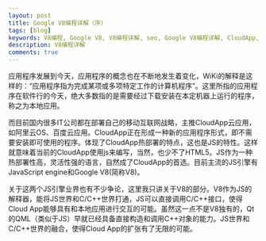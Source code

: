 ```yaml
---
layout: post
title: Google V8编程详解（序）
tags: [blog]
keywords: V8编程, Google V8, V8编程详解, seo, Google V8编程详解, CloudApp, HTML5
description: V8编程详解
comments: true
---
```


  应用程序发展到今天，应用程序的概念也在不断地发生着变化，WiKi的解释是这样的：“应用程序指为完成某项或多项特定工作的计算机程序”。这里所指的应用程序在软件行的今天，绝大多数指的是需要经过下载安装在本定机器上运行的程序，称之为本地应用。

<!--more-->
  而目前国内很多IT公司都在部署自己的移动互联网战略，主推CloudApp云应用，如阿里云OS、百度云应用。CloudApp正在形成一种新的应用程序形式，即不需要安装即可使用的程序。体现了CloudApp热部署的特点，这也是JS的特性。这样就意味着当前的CloudApp使用js来编写，当然，也少不了HTML5。JS作为一种热部署性高，灵活性强的语言，自然成了CloudApp的首选。目前主流的JS引擎有JavaScript engine和Google V8(简称V8)。   

  关于这两个JS引擎业界也有不少争论，这里我只讲关于V8的部分。V8作为JS的解释器，能将JS世界和C/C++世界打通，JS可以直接调用C/C++接口，使得Cloud App能够具有和本地应用进行交互的可能。虽然这一点不是V8独有的，Qt的QML（类似于JS）早就已经具备直接构造和调用C++对象的能力。JS世界和C/C++世界的融合，使得Cloud App的扩张有了无限的可能。